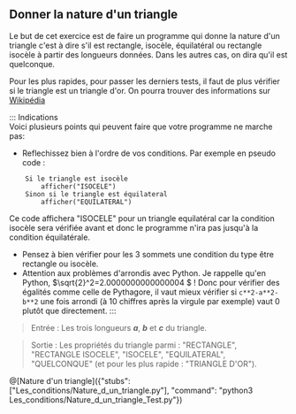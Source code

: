 ## Donner la nature d'un triangle

Le but de cet exercice est de faire un programme qui donne la nature d'un triangle c'est à dire s'il est rectangle, isocèle, équilatéral ou rectangle isocèle à partir des longueurs données. Dans les autres cas, on dira qu'il est quelconque.

Pour les plus rapides, pour passer les derniers tests, il faut de plus vérifier si le triangle est un triangle d'or. On pourra trouver des informations sur [Wikipédia](https://fr.wikipedia.org/wiki/Triangle_d%27or_(g%C3%A9om%C3%A9trie))

::: Indications  
Voici plusieurs points qui peuvent faire que votre programme ne marche pas:
+ Reflechissez bien à l'ordre de vos conditions. Par exemple en pseudo code :
```
    Si le triangle est isocèle
        afficher("ISOCELE")
    Sinon si le triangle est équilateral
        afficher("EQUILATERAL")
```
Ce code affichera "ISOCELE" pour un triangle equilatéral car la condition isocèle sera vérifiée avant et donc le programme n'ira pas jusqu'à la condition équilatérale.
+ Pensez à bien vérifier pour les 3 sommets une condition du type être rectangle ou isocèle.
+ Attention aux problèmes d'arrondis avec Python. Je rappelle qu'en Python, $`\sqrt{2}^2=2.0000000000000004 `$ ! Donc pour vérifier des égalités comme celle de Pythagore, il vaut mieux vérifier si `c**2-a**2-b**2` une fois arrondi (à 10 chiffres après la virgule par exemple) vaut 0 plutôt que directement.
:::

> Entrée : Les trois longueurs ***a***, ***b*** et ***c*** du triangle.

> Sortie : Les propriétés du triangle parmi : "RECTANGLE", "RECTANGLE ISOCELE", "ISOCELE", "EQUILATERAL", "QUELCONQUE" (et pour les plus rapide : "TRIANGLE D'OR").

@[Nature d'un triangle]({"stubs": ["Les_conditions/Nature_d_un_triangle.py"], "command": "python3 Les_conditions/Nature_d_un_triangle_Test.py"})
